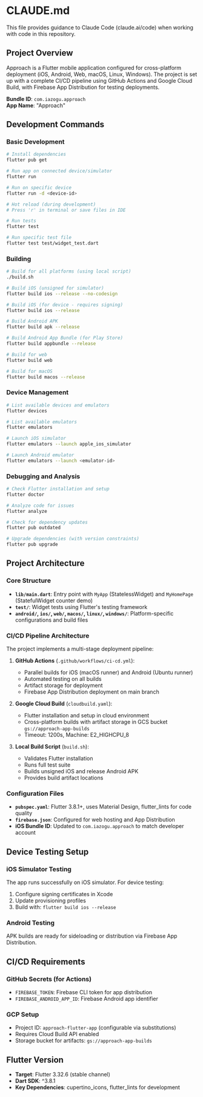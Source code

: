 # CLAUDE.md

This file provides guidance to Claude Code (claude.ai/code) when working with code in this repository.

## Project Overview

Approach is a Flutter mobile application configured for cross-platform deployment (iOS, Android, Web, macOS, Linux, Windows). The project is set up with a complete CI/CD pipeline using GitHub Actions and Google Cloud Build, with Firebase App Distribution for testing deployments.

**Bundle ID**: `com.iazogu.approach`  
**App Name**: "Approach"

## Development Commands

### Basic Development
```bash
# Install dependencies
flutter pub get

# Run app on connected device/simulator
flutter run

# Run on specific device
flutter run -d <device-id>

# Hot reload (during development)
# Press 'r' in terminal or save files in IDE

# Run tests
flutter test

# Run specific test file
flutter test test/widget_test.dart
```

### Building
```bash
# Build for all platforms (using local script)
./build.sh

# Build iOS (unsigned for simulator)
flutter build ios --release --no-codesign

# Build iOS (for device - requires signing)
flutter build ios --release

# Build Android APK
flutter build apk --release

# Build Android App Bundle (for Play Store)
flutter build appbundle --release

# Build for web
flutter build web

# Build for macOS
flutter build macos --release
```

### Device Management
```bash
# List available devices and emulators
flutter devices

# List available emulators
flutter emulators

# Launch iOS simulator
flutter emulators --launch apple_ios_simulator

# Launch Android emulator
flutter emulators --launch <emulator-id>
```

### Debugging and Analysis
```bash
# Check Flutter installation and setup
flutter doctor

# Analyze code for issues
flutter analyze

# Check for dependency updates
flutter pub outdated

# Upgrade dependencies (with version constraints)
flutter pub upgrade
```

## Project Architecture

### Core Structure
- **`lib/main.dart`**: Entry point with `MyApp` (StatelessWidget) and `MyHomePage` (StatefulWidget counter demo)
- **`test/`**: Widget tests using Flutter's testing framework
- **`android/`, `ios/`, `web/`, `macos/`, `linux/`, `windows/`**: Platform-specific configurations and build files

### CI/CD Pipeline Architecture
The project implements a multi-stage deployment pipeline:

1. **GitHub Actions** (`.github/workflows/ci-cd.yml`):
   - Parallel builds for iOS (macOS runner) and Android (Ubuntu runner)
   - Automated testing on all builds
   - Artifact storage for deployment
   - Firebase App Distribution deployment on main branch

2. **Google Cloud Build** (`cloudbuild.yaml`):
   - Flutter installation and setup in cloud environment
   - Cross-platform builds with artifact storage in GCS bucket `gs://approach-app-builds`
   - Timeout: 1200s, Machine: E2_HIGHCPU_8

3. **Local Build Script** (`build.sh`):
   - Validates Flutter installation
   - Runs full test suite
   - Builds unsigned iOS and release Android APK
   - Provides build artifact locations

### Configuration Files
- **`pubspec.yaml`**: Flutter 3.8.1+, uses Material Design, flutter_lints for code quality
- **`firebase.json`**: Configured for web hosting and App Distribution
- **iOS Bundle ID**: Updated to `com.iazogu.approach` to match developer account

## Device Testing Setup

### iOS Simulator Testing
The app runs successfully on iOS simulator. For device testing:
1. Configure signing certificates in Xcode
2. Update provisioning profiles
3. Build with: `flutter build ios --release`

### Android Testing
APK builds are ready for sideloading or distribution via Firebase App Distribution.

## CI/CD Requirements

### GitHub Secrets (for Actions)
- `FIREBASE_TOKEN`: Firebase CLI token for app distribution
- `FIREBASE_ANDROID_APP_ID`: Firebase Android app identifier

### GCP Setup
- Project ID: `approach-flutter-app` (configurable via substitutions)
- Requires Cloud Build API enabled
- Storage bucket for artifacts: `gs://approach-app-builds`

## Flutter Version
- **Target**: Flutter 3.32.6 (stable channel)
- **Dart SDK**: ^3.8.1
- **Key Dependencies**: cupertino_icons, flutter_lints for development